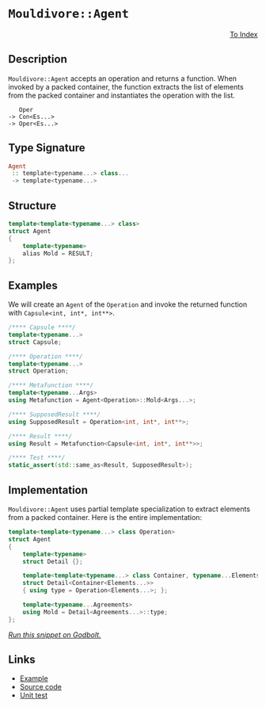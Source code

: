 <!-- Copyright 2024 Feng Mofan
SPDX-License-Identifier: Apache-2.0 -->

# `Mouldivore::Agent`

<p style='text-align: right;'><a href="../../../facilities/metafunctions.md#mouldivore-agent">To Index</a></p>

## Description

`Mouldivore::Agent` accepts an operation and returns a function.
When invoked by a packed container, the function extracts the list of elements from the packed container and instantiates the operation with the list.

<pre><code>   Oper
-> Con&lt;Es...&gt;
-> Oper&lt;Es...&gt;</code></pre>

## Type Signature

```Haskell
Agent
 :: template<typename...> class...
 -> template<typename...>
```

## Structure

```C++
template<template<typename...> class>
struct Agent
{
    template<typename>
    alias Mold = RESULT;
};
```

## Examples

We will create an `Agent` of the `Operation` and invoke the returned function with `Capsule<int, int*, int**>`.

```C++
/**** Capsule ****/
template<typename...>
struct Capsule;

/**** Operation ****/
template<typename...>
struct Operation;

/**** Metafunction ****/
template<typename...Args>
using Metafunction = Agent<Operation>::Mold<Args...>;

/**** SupposedResult ****/
using SupposedResult = Operation<int, int*, int**>;

/**** Result ****/
using Result = Metafunction<Capsule<int, int*, int**>>;

/**** Test ****/
static_assert(std::same_as<Result, SupposedResult>);
```

## Implementation

`Mouldivore::Agent` uses partial template specialization to extract elements from a packed container. Here is the entire implementation:

```C++
template<template<typename...> class Operation>
struct Agent
{
    template<typename>
    struct Detail {};

    template<template<typename...> class Container, typename...Elements>
    struct Detail<Container<Elements...>>
    { using type = Operation<Elements...>; };

    template<typename...Agreements>
    using Mold = Detail<Agreements...>::type;
};
```

[*Run this snippet on Godbolt.*](https://godbolt.org/#z:OYLghAFBqd5QCxAYwPYBMCmBRdBLAF1QCcAaPECAMzwBtMA7AQwFtMQByARg9KtQYEAysib0QXACx8BBAKoBnTAAUAHpwAMvAFYTStJg1DIApACYAQuYukl9ZATwDKjdAGFUtAK4sGIAKwAzKSuADJ4DJgAcj4ARpjEIJLSAA6oCoRODB7evgHBaRmOAuGRMSzxicm2mPbFDEIETMQEOT5%2BQTV1WY3NBKXRcQlJ0gpNLW15nWN9A%2BWVIwCUtqhexMjsHAD0AFR7%2BweHR/tbJhoAgrv7ANQAkiwp9GyCTPXXB6cXV8c/x5/nZ3OBEwDwMwJMgTcwNBr0wEKhAE8UoxWJgAHQYiHYa7IAwKBTXADyyOIryyWMBY2IXgc13OwEYBEBJgA7FYLtdOddoY9YfCCEiUWwKRyuVSaQRrgARTBNOjXVlWFlSiHsgGizk8sFwyFavm6wXMNgYtFYnF4gkeF4RBKkbmG1Em7BPRkKEXnLnXcW0mVy2jwq1yyLEeHOkGuk0UwLYQGexXXLwZIz25EKwJSokkskCUMuwQKSPR1UK5Wq5ka7kg3ngg3Io3ojH04iYcP592exMRYDXACynnQaYzvqYdHhTZbzwIBcx0ZAIAFyLLF1ZKsCasB31%2Bh3%2Bm%2Bu2FUrEemHeJw3W7%2B5YBZkCEVxXiwabcaAYGxSU/dZ5ubiYKQUXnoJ57P8eo1oidaOjOMYXN6krfr%2B/46uuXwHJmCTZgwgE7MBVbavyDrGpBlIENStLEmh9RLuqlwoT2spMFQXgvm8HyAiBOpgUKDZoucxDAG6RYXJ2ya0U0DFMVkg50gygjwmRpIUbOIB9rQ6Bjrx06mkWa6XruQheCkhSYOgABKmB/rQkosYJSbdnpBnpEZpnmZKEIZnJ6HwhEBB2l5Ow%2BYIexRkh1E3E5/6Wae1ldtcYUWZJIn0YxDjkpCcHmexXn%2BQQfnXL5OxRjG2nLshNwACpmRFQFEWSyAAPpMPiCQEBAYzoHOCiovV/FuLF3nXHZhkmWZ4VYosqocMstCcP4vB%2BBwWikKgnBuNY1heqs6zHuYgQ8KQBCaBNywANYBJIaIaJIXAsoEGj%2BBoZgAGwPWYAAcL36Jwki8CwEgaBopBzQtS0cLwCggP9%2B3zRNpBwLAMCICAqwECkXjeRQEBoA8dAJFEqKcKoL0PQAtA9kjXMAyDINcUhomYvBGYQJB4G1XAyIIIhiOwUhs/IShqAdpC6KzADupIpJwPCTdNs0C8DhKoyjkqoFQ1wE8TpPk5T1NnWY1wQB4WP0MQCrXlwiy8JDWjLBASCYyk2NkOjdsOyAwBSGYfB0MCxBgxAsQC7EETNAiEu8IHzDEAihKxNomAOKHpCY5OhIMLQIdQ6QWCxF4wDfrQtBg9wvBYCwhjAOIGf4M2yUAG5mQLmCqHHqObLtXm1ALtB4LEpKRx4WAC8ReA/UXpB18QsQOTKpdGF3RgHcsVAGHxABqeCYMLZFzbt/Ds6I4jc7vvMqOoGdC/oZcoKtlj6N3YOQMsqBvlkhdE61rmmJY1hmED4/EMz9cH5dDjvUFwDB3CeHaHoMINp5jDFZoUTIAhJh%2BAQekJBDA5hDESKzOwICejjFaJAvIuDaj4IEL0FoWCKjwNsIQlBegZhUNgdgiQywFAbQ2Gwj6HAZoA1lpwVWhMSZkwplTGmusIC4EZsbbaZsLYL2WAgTATAsCJAgMdJIgQ0QAE5AgskkBdMwkgHp/X8A9HRPCvqkB%2BjtNED0uAPRejol6jj/CXX8Hoh6/CM7A1BuDPaC8YbwxtojBWqNyCUGdkbXGbBODNBYDXFkRMmDmjLtTHRaIuDnXpvgIg/8WY8w5gfaQR9FAnwFroD2osfyhylrwmWvjODy2Rqja4yshHqzJridJXBMnZI0HrA29sjYm0CGYc2gSobW1tqgQ2tonZzJGcMHpRg%2BlcH%2BjQCyCRfb%2BwzuHYOCcDmR2jrHeOo8k6MhTmnAWWcc55wLgnEuZcK4LSrvguuhcFqN2bsCBO7cpoZy7j3YO/dNgLSHiPXa49J5KGni8rsQSl5MFXuvTedYE5H2KVzUpshyn8zPiAD2Bh56fysDfYF98NGLWfgIV%2B790xku/r/BIBTAHUrwclZwEBXAMNZjAsorC0FFCyHy0giD6jUIWKQ7oFD6HENQcArlDRCFStoUwohuRFUarVTg9hnCub1L4YDXgwNOkiLScmPpWTzp62kfksZ8iplWyUSotRlB6nWNsZki6LJPEsmupIYxpNWYmsWpwfxEMgmwwRkjRWkSMZLIdrEzYCSNYsAUDXKmNdrXajGLkmRzM9BYv3jinm%2BLT4LV0MEGp4si5GsaUDZp4SlYq1UOmzN2bc2wjGEMpNoztqBEmZbaGoTokLKif24YWaDK1RzTo2qeaCC1XbaUr2OzKB7IWsc9Ou0d2nJAQnS5ghrnpzeZgbOucxCPNHs82e4Li54Gro4T5Dcm7IBbv8wQHcgXd17giMFg9/5Qt4DCqeIIEXz2mXwZeCg14by3pi2Q2KJC4sEBWypIBggkuMNfGwlL4CP1pQwQuWxWpXy/pYH%2Bpq/4AKpewshyqwEQK1dA8Buq9AStFQqzj6DJUsJoTgpV9RKGaqgTK8hKrZgCelXQvoYqdUyfgfqtYXCzY8ONQIjgqsO1ZuuPOtES67V5JII64dijSDKNUcMalgKvVEsyYEQI/g7qXT%2Bk5lkTifFNpBrYAJI7FiaMkP4XR/gXqPR0ZIHR119FcGw5wQIjbTURudYdHhdNvPJd8wF5Y48MjOEkEAA)

## Links

- [Example](../../../code/facilities/metafunctions/mouldivore/agent/implementation.hpp)
- [Source code](../../../../conceptrodon/mouldivore/agent.hpp)
- [Unit test](../../../../tests/unit/metafunctions/mouldivore/agent.test.hpp)
